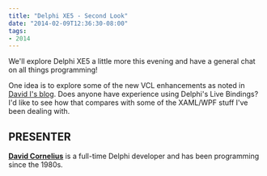 ```yaml
---
title: "Delphi XE5 - Second Look"
date: "2014-02-09T12:36:30-08:00"
tags:
- 2014
---
```


We'll explore Delphi XE5 a little more this evening and have a general chat on all things programming!

One idea is to explore some of the new VCL enhancements as noted in [David I's blog](http://blogs.embarcadero.com/davidi/2013/12/02/43032/).  Does anyone have experience using Delphi's Live Bindings?  I'd like to see how that compares with some of the XAML/WPF stuff I've been dealing with.

## PRESENTER ##

[**David Cornelius**](https://corneliusconcepts.tech/aboutme) is a full-time Delphi developer and has been programming since the 1980s.
